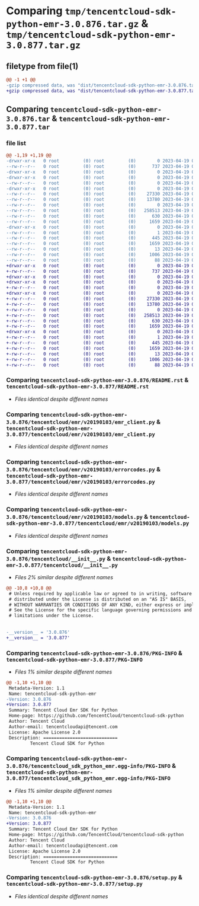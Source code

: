 # Comparing `tmp/tencentcloud-sdk-python-emr-3.0.876.tar.gz` & `tmp/tencentcloud-sdk-python-emr-3.0.877.tar.gz`

## filetype from file(1)

```diff
@@ -1 +1 @@
-gzip compressed data, was "dist/tencentcloud-sdk-python-emr-3.0.876.tar", last modified: Wed Apr 19 00:27:07 2023, max compression
+gzip compressed data, was "dist/tencentcloud-sdk-python-emr-3.0.877.tar", last modified: Wed Apr 19 09:16:26 2023, max compression
```

## Comparing `tencentcloud-sdk-python-emr-3.0.876.tar` & `tencentcloud-sdk-python-emr-3.0.877.tar`

### file list

```diff
@@ -1,19 +1,19 @@
-drwxr-xr-x   0 root         (0) root         (0)        0 2023-04-19 00:27:07.000000 tencentcloud-sdk-python-emr-3.0.876/
--rw-r--r--   0 root         (0) root         (0)      737 2023-04-19 00:27:07.000000 tencentcloud-sdk-python-emr-3.0.876/README.rst
-drwxr-xr-x   0 root         (0) root         (0)        0 2023-04-19 00:27:07.000000 tencentcloud-sdk-python-emr-3.0.876/tencentcloud/
-drwxr-xr-x   0 root         (0) root         (0)        0 2023-04-19 00:27:07.000000 tencentcloud-sdk-python-emr-3.0.876/tencentcloud/emr/
--rw-r--r--   0 root         (0) root         (0)        0 2023-04-19 00:27:07.000000 tencentcloud-sdk-python-emr-3.0.876/tencentcloud/emr/__init__.py
-drwxr-xr-x   0 root         (0) root         (0)        0 2023-04-19 00:27:07.000000 tencentcloud-sdk-python-emr-3.0.876/tencentcloud/emr/v20190103/
--rw-r--r--   0 root         (0) root         (0)    27330 2023-04-19 00:27:07.000000 tencentcloud-sdk-python-emr-3.0.876/tencentcloud/emr/v20190103/emr_client.py
--rw-r--r--   0 root         (0) root         (0)    13780 2023-04-19 00:27:07.000000 tencentcloud-sdk-python-emr-3.0.876/tencentcloud/emr/v20190103/errorcodes.py
--rw-r--r--   0 root         (0) root         (0)        0 2023-04-19 00:27:07.000000 tencentcloud-sdk-python-emr-3.0.876/tencentcloud/emr/v20190103/__init__.py
--rw-r--r--   0 root         (0) root         (0)   258513 2023-04-19 00:27:07.000000 tencentcloud-sdk-python-emr-3.0.876/tencentcloud/emr/v20190103/models.py
--rw-r--r--   0 root         (0) root         (0)      630 2023-04-19 00:27:07.000000 tencentcloud-sdk-python-emr-3.0.876/tencentcloud/__init__.py
--rw-r--r--   0 root         (0) root         (0)     1659 2023-04-19 00:27:07.000000 tencentcloud-sdk-python-emr-3.0.876/PKG-INFO
-drwxr-xr-x   0 root         (0) root         (0)        0 2023-04-19 00:27:07.000000 tencentcloud-sdk-python-emr-3.0.876/tencentcloud_sdk_python_emr.egg-info/
--rw-r--r--   0 root         (0) root         (0)        1 2023-04-19 00:27:07.000000 tencentcloud-sdk-python-emr-3.0.876/tencentcloud_sdk_python_emr.egg-info/dependency_links.txt
--rw-r--r--   0 root         (0) root         (0)      445 2023-04-19 00:27:07.000000 tencentcloud-sdk-python-emr-3.0.876/tencentcloud_sdk_python_emr.egg-info/SOURCES.txt
--rw-r--r--   0 root         (0) root         (0)     1659 2023-04-19 00:27:07.000000 tencentcloud-sdk-python-emr-3.0.876/tencentcloud_sdk_python_emr.egg-info/PKG-INFO
--rw-r--r--   0 root         (0) root         (0)       13 2023-04-19 00:27:07.000000 tencentcloud-sdk-python-emr-3.0.876/tencentcloud_sdk_python_emr.egg-info/top_level.txt
--rw-r--r--   0 root         (0) root         (0)     1006 2023-04-19 00:27:07.000000 tencentcloud-sdk-python-emr-3.0.876/setup.py
--rw-r--r--   0 root         (0) root         (0)       88 2023-04-19 00:27:07.000000 tencentcloud-sdk-python-emr-3.0.876/setup.cfg
+drwxr-xr-x   0 root         (0) root         (0)        0 2023-04-19 09:16:26.000000 tencentcloud-sdk-python-emr-3.0.877/
+-rw-r--r--   0 root         (0) root         (0)      737 2023-04-19 09:16:26.000000 tencentcloud-sdk-python-emr-3.0.877/README.rst
+drwxr-xr-x   0 root         (0) root         (0)        0 2023-04-19 09:16:26.000000 tencentcloud-sdk-python-emr-3.0.877/tencentcloud/
+drwxr-xr-x   0 root         (0) root         (0)        0 2023-04-19 09:16:26.000000 tencentcloud-sdk-python-emr-3.0.877/tencentcloud/emr/
+-rw-r--r--   0 root         (0) root         (0)        0 2023-04-19 09:16:26.000000 tencentcloud-sdk-python-emr-3.0.877/tencentcloud/emr/__init__.py
+drwxr-xr-x   0 root         (0) root         (0)        0 2023-04-19 09:16:26.000000 tencentcloud-sdk-python-emr-3.0.877/tencentcloud/emr/v20190103/
+-rw-r--r--   0 root         (0) root         (0)    27330 2023-04-19 09:16:26.000000 tencentcloud-sdk-python-emr-3.0.877/tencentcloud/emr/v20190103/emr_client.py
+-rw-r--r--   0 root         (0) root         (0)    13780 2023-04-19 09:16:26.000000 tencentcloud-sdk-python-emr-3.0.877/tencentcloud/emr/v20190103/errorcodes.py
+-rw-r--r--   0 root         (0) root         (0)        0 2023-04-19 09:16:26.000000 tencentcloud-sdk-python-emr-3.0.877/tencentcloud/emr/v20190103/__init__.py
+-rw-r--r--   0 root         (0) root         (0)   258513 2023-04-19 09:16:26.000000 tencentcloud-sdk-python-emr-3.0.877/tencentcloud/emr/v20190103/models.py
+-rw-r--r--   0 root         (0) root         (0)      630 2023-04-19 09:16:26.000000 tencentcloud-sdk-python-emr-3.0.877/tencentcloud/__init__.py
+-rw-r--r--   0 root         (0) root         (0)     1659 2023-04-19 09:16:26.000000 tencentcloud-sdk-python-emr-3.0.877/PKG-INFO
+drwxr-xr-x   0 root         (0) root         (0)        0 2023-04-19 09:16:26.000000 tencentcloud-sdk-python-emr-3.0.877/tencentcloud_sdk_python_emr.egg-info/
+-rw-r--r--   0 root         (0) root         (0)        1 2023-04-19 09:16:26.000000 tencentcloud-sdk-python-emr-3.0.877/tencentcloud_sdk_python_emr.egg-info/dependency_links.txt
+-rw-r--r--   0 root         (0) root         (0)      445 2023-04-19 09:16:26.000000 tencentcloud-sdk-python-emr-3.0.877/tencentcloud_sdk_python_emr.egg-info/SOURCES.txt
+-rw-r--r--   0 root         (0) root         (0)     1659 2023-04-19 09:16:26.000000 tencentcloud-sdk-python-emr-3.0.877/tencentcloud_sdk_python_emr.egg-info/PKG-INFO
+-rw-r--r--   0 root         (0) root         (0)       13 2023-04-19 09:16:26.000000 tencentcloud-sdk-python-emr-3.0.877/tencentcloud_sdk_python_emr.egg-info/top_level.txt
+-rw-r--r--   0 root         (0) root         (0)     1006 2023-04-19 09:16:26.000000 tencentcloud-sdk-python-emr-3.0.877/setup.py
+-rw-r--r--   0 root         (0) root         (0)       88 2023-04-19 09:16:26.000000 tencentcloud-sdk-python-emr-3.0.877/setup.cfg
```

### Comparing `tencentcloud-sdk-python-emr-3.0.876/README.rst` & `tencentcloud-sdk-python-emr-3.0.877/README.rst`

 * *Files identical despite different names*

### Comparing `tencentcloud-sdk-python-emr-3.0.876/tencentcloud/emr/v20190103/emr_client.py` & `tencentcloud-sdk-python-emr-3.0.877/tencentcloud/emr/v20190103/emr_client.py`

 * *Files identical despite different names*

### Comparing `tencentcloud-sdk-python-emr-3.0.876/tencentcloud/emr/v20190103/errorcodes.py` & `tencentcloud-sdk-python-emr-3.0.877/tencentcloud/emr/v20190103/errorcodes.py`

 * *Files identical despite different names*

### Comparing `tencentcloud-sdk-python-emr-3.0.876/tencentcloud/emr/v20190103/models.py` & `tencentcloud-sdk-python-emr-3.0.877/tencentcloud/emr/v20190103/models.py`

 * *Files identical despite different names*

### Comparing `tencentcloud-sdk-python-emr-3.0.876/tencentcloud/__init__.py` & `tencentcloud-sdk-python-emr-3.0.877/tencentcloud/__init__.py`

 * *Files 2% similar despite different names*

```diff
@@ -10,8 +10,8 @@
 # Unless required by applicable law or agreed to in writing, software
 # distributed under the License is distributed on an "AS IS" BASIS,
 # WITHOUT WARRANTIES OR CONDITIONS OF ANY KIND, either express or implied.
 # See the License for the specific language governing permissions and
 # limitations under the License.
 
 
-__version__ = '3.0.876'
+__version__ = '3.0.877'
```

### Comparing `tencentcloud-sdk-python-emr-3.0.876/PKG-INFO` & `tencentcloud-sdk-python-emr-3.0.877/PKG-INFO`

 * *Files 1% similar despite different names*

```diff
@@ -1,10 +1,10 @@
 Metadata-Version: 1.1
 Name: tencentcloud-sdk-python-emr
-Version: 3.0.876
+Version: 3.0.877
 Summary: Tencent Cloud Emr SDK for Python
 Home-page: https://github.com/TencentCloud/tencentcloud-sdk-python
 Author: Tencent Cloud
 Author-email: tencentcloudapi@tencent.com
 License: Apache License 2.0
 Description: ============================
         Tencent Cloud SDK for Python
```

### Comparing `tencentcloud-sdk-python-emr-3.0.876/tencentcloud_sdk_python_emr.egg-info/PKG-INFO` & `tencentcloud-sdk-python-emr-3.0.877/tencentcloud_sdk_python_emr.egg-info/PKG-INFO`

 * *Files 1% similar despite different names*

```diff
@@ -1,10 +1,10 @@
 Metadata-Version: 1.1
 Name: tencentcloud-sdk-python-emr
-Version: 3.0.876
+Version: 3.0.877
 Summary: Tencent Cloud Emr SDK for Python
 Home-page: https://github.com/TencentCloud/tencentcloud-sdk-python
 Author: Tencent Cloud
 Author-email: tencentcloudapi@tencent.com
 License: Apache License 2.0
 Description: ============================
         Tencent Cloud SDK for Python
```

### Comparing `tencentcloud-sdk-python-emr-3.0.876/setup.py` & `tencentcloud-sdk-python-emr-3.0.877/setup.py`

 * *Files identical despite different names*

